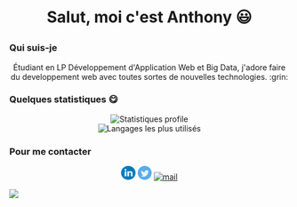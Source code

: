 # <p align=center>Salut, moi c'est Anthony :smiley:</p>

<h3>Qui suis-je</h3>
<p align="center">Étudiant en LP Développement d'Application Web et Big Data, j'adore faire du developpement web avec toutes sortes de nouvelles technologies. :grin:</p>

### <p>Quelques statistiques :yum:</p>
<div align="center">
    <img style="align-items: center" src="https://github-readme-stats.vercel.app/api?username=Anthony-AUDOIN&count_private=true,&show_icons=true,&hide_border=1,&theme=dark" alt="Statistiques profile"> <br>
    <img style="align-items: center" src="https://github-readme-stats.vercel.app/api/top-langs/?username=Anthony-AUDOIN&hide_border=1,&theme=dark" alt="Langages les plus utilisés">
</div>

### <p>Pour me contacter</p>
<p align=center>
    <a href="https://www.linkedin.com/in/anthonyaudoin/"><img src="images/Tools%20Icons/linkedin.png" alt="LinkedIn" width=5%></a>
    <a href="https://twitter.com/Anthony_Audoin"><img src="images/Tools%20Icons/twitter.png" alt="Twitter" width=5%></a>
    <a href="mailto:anthony.audoin@etu.unilim.fr"><img src="https://zupimages.net/up/20/53/yra1.png" alt="mail" width=5%/</a>
</p>
    
![](https://hit.yhype.me/github/profile?user_id=58783236)

